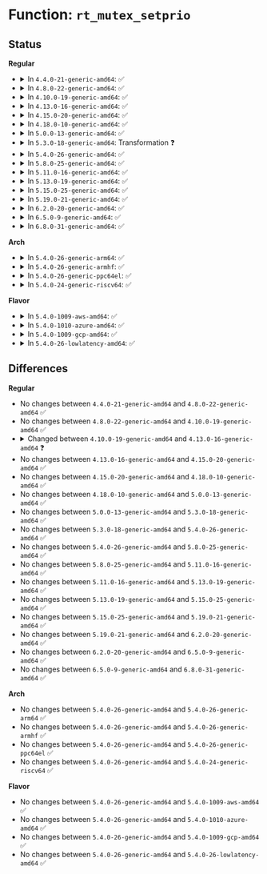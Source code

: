 # Function: <code>rt_mutex_setprio</code>

## Status
<b>Regular</b>
<ul>
<li>
<details>
<summary>In <code>4.4.0-21-generic-amd64</code>: ✅</summary>

```c
void rt_mutex_setprio(struct task_struct * p, int prio)
```

```json
{
  "name": "rt_mutex_setprio",
  "collision_type": "Unique Global",
  "inline_type": "No",
  "funcs": [
    {
      "addr": 18446744071579554752,
      "name": "rt_mutex_setprio",
      "external": true,
      "loc": "kernel/sched/core.c:3365",
      "file": "kernel/sched/core.c",
      "inline": "seen, unknown",
      "caller_inline": [],
      "caller_func": [
        "kernel/locking/rtmutex.c:__rt_mutex_adjust_prio"
      ]
    }
  ],
  "symbols": [
    {
      "addr": 18446744071579554752,
      "name": "rt_mutex_setprio",
      "section": ".text",
      "bind": "STB_GLOBAL",
      "size": 962
    }
  ]
}
```
</details>
</li>
<li>
<details>
<summary>In <code>4.8.0-22-generic-amd64</code>: ✅</summary>

```c
void rt_mutex_setprio(struct task_struct * p, int prio)
```

```json
{
  "name": "rt_mutex_setprio",
  "collision_type": "Unique Global",
  "inline_type": "No",
  "funcs": [
    {
      "addr": 18446744071579565472,
      "name": "rt_mutex_setprio",
      "external": true,
      "loc": "kernel/sched/core.c:3613",
      "file": "kernel/sched/core.c",
      "inline": "seen, unknown",
      "caller_inline": [],
      "caller_func": [
        "kernel/locking/rtmutex.c:__rt_mutex_adjust_prio"
      ]
    }
  ],
  "symbols": [
    {
      "addr": 18446744071579565472,
      "name": "rt_mutex_setprio",
      "section": ".text",
      "bind": "STB_GLOBAL",
      "size": 916
    }
  ]
}
```
</details>
</li>
<li>
<details>
<summary>In <code>4.10.0-19-generic-amd64</code>: ✅</summary>

```c
void rt_mutex_setprio(struct task_struct * p, int prio)
```

```json
{
  "name": "rt_mutex_setprio",
  "collision_type": "Unique Global",
  "inline_type": "No",
  "funcs": [
    {
      "addr": 18446744071579590432,
      "name": "rt_mutex_setprio",
      "external": true,
      "loc": "kernel/sched/core.c:3644",
      "file": "kernel/sched/core.c",
      "inline": "seen, unknown",
      "caller_inline": [],
      "caller_func": [
        "kernel/locking/rtmutex.c:__rt_mutex_adjust_prio"
      ]
    }
  ],
  "symbols": [
    {
      "addr": 18446744071579590432,
      "name": "rt_mutex_setprio",
      "section": ".text",
      "bind": "STB_GLOBAL",
      "size": 942
    }
  ]
}
```
</details>
</li>
<li>
<details>
<summary>In <code>4.13.0-16-generic-amd64</code>: ✅</summary>

```c
void rt_mutex_setprio(struct task_struct * p, struct task_struct * pi_task)
```

```json
{
  "name": "rt_mutex_setprio",
  "collision_type": "Unique Global",
  "inline_type": "No",
  "funcs": [
    {
      "addr": 18446744071579574720,
      "name": "rt_mutex_setprio",
      "external": true,
      "loc": "kernel/sched/core.c:3617",
      "file": "kernel/sched/core.c",
      "inline": "seen, unknown",
      "caller_inline": [],
      "caller_func": [
        "kernel/locking/rtmutex.c:remove_waiter",
        "kernel/locking/rtmutex.c:mark_wakeup_next_waiter",
        "kernel/locking/rtmutex.c:task_blocks_on_rt_mutex",
        "kernel/locking/rtmutex.c:rt_mutex_adjust_prio_chain"
      ]
    }
  ],
  "symbols": [
    {
      "addr": 18446744071579574720,
      "name": "rt_mutex_setprio",
      "section": ".text",
      "bind": "STB_GLOBAL",
      "size": 903
    }
  ]
}
```
</details>
</li>
<li>
<details>
<summary>In <code>4.15.0-20-generic-amd64</code>: ✅</summary>

```c
void rt_mutex_setprio(struct task_struct * p, struct task_struct * pi_task)
```

```json
{
  "name": "rt_mutex_setprio",
  "collision_type": "Unique Global",
  "inline_type": "No",
  "funcs": [
    {
      "addr": 18446744071579604384,
      "name": "rt_mutex_setprio",
      "external": true,
      "loc": "kernel/sched/core.c:3661",
      "file": "kernel/sched/core.c",
      "inline": "seen, unknown",
      "caller_inline": [],
      "caller_func": [
        "kernel/locking/rtmutex.c:remove_waiter",
        "kernel/locking/rtmutex.c:mark_wakeup_next_waiter",
        "kernel/locking/rtmutex.c:task_blocks_on_rt_mutex",
        "kernel/locking/rtmutex.c:rt_mutex_adjust_prio_chain",
        "kernel/locking/rtmutex.c:rt_mutex_adjust_prio_chain"
      ]
    }
  ],
  "symbols": [
    {
      "addr": 18446744071579604384,
      "name": "rt_mutex_setprio",
      "section": ".text",
      "bind": "STB_GLOBAL",
      "size": 931
    }
  ]
}
```
</details>
</li>
<li>
<details>
<summary>In <code>4.18.0-10-generic-amd64</code>: ✅</summary>

```c
void rt_mutex_setprio(struct task_struct * p, struct task_struct * pi_task)
```

```json
{
  "name": "rt_mutex_setprio",
  "collision_type": "Unique Global",
  "inline_type": "No",
  "funcs": [
    {
      "addr": 18446744071579635808,
      "name": "rt_mutex_setprio",
      "external": true,
      "loc": "kernel/sched/core.c:3771",
      "file": "kernel/sched/core.c",
      "inline": "seen, unknown",
      "caller_inline": [],
      "caller_func": [
        "kernel/locking/rtmutex.c:remove_waiter",
        "kernel/locking/rtmutex.c:mark_wakeup_next_waiter",
        "kernel/locking/rtmutex.c:task_blocks_on_rt_mutex",
        "kernel/locking/rtmutex.c:rt_mutex_adjust_prio_chain"
      ]
    }
  ],
  "symbols": [
    {
      "addr": 18446744071579635808,
      "name": "rt_mutex_setprio",
      "section": ".text",
      "bind": "STB_GLOBAL",
      "size": 931
    }
  ]
}
```
</details>
</li>
<li>
<details>
<summary>In <code>5.0.0-13-generic-amd64</code>: ✅</summary>

```c
void rt_mutex_setprio(struct task_struct * p, struct task_struct * pi_task)
```

```json
{
  "name": "rt_mutex_setprio",
  "collision_type": "Unique Global",
  "inline_type": "No",
  "funcs": [
    {
      "addr": 18446744071579673536,
      "name": "rt_mutex_setprio",
      "external": true,
      "loc": "kernel/sched/core.c:3755",
      "file": "kernel/sched/core.c",
      "inline": "seen, unknown",
      "caller_inline": [],
      "caller_func": [
        "kernel/locking/rtmutex.c:remove_waiter",
        "kernel/locking/rtmutex.c:mark_wakeup_next_waiter",
        "kernel/locking/rtmutex.c:task_blocks_on_rt_mutex",
        "kernel/locking/rtmutex.c:rt_mutex_adjust_prio_chain"
      ]
    }
  ],
  "symbols": [
    {
      "addr": 18446744071579673536,
      "name": "rt_mutex_setprio",
      "section": ".text",
      "bind": "STB_GLOBAL",
      "size": 945
    }
  ]
}
```
</details>
</li>
<li>
<details>
<summary>In <code>5.3.0-18-generic-amd64</code>: Transformation ❓</summary>

```c
void rt_mutex_setprio(struct task_struct * p, struct task_struct * pi_task)
```

```json
{
  "name": "rt_mutex_setprio",
  "collision_type": "Unique Global",
  "inline_type": "No",
  "funcs": [
    {
      "addr": 0,
      "name": "rt_mutex_setprio",
      "external": true,
      "loc": "kernel/sched/core.c:4174",
      "file": "kernel/sched/core.c",
      "inline": "seen, unknown",
      "caller_inline": [],
      "caller_func": [
        "kernel/locking/rtmutex.c:remove_waiter",
        "kernel/locking/rtmutex.c:mark_wakeup_next_waiter",
        "kernel/locking/rtmutex.c:task_blocks_on_rt_mutex",
        "kernel/locking/rtmutex.c:rt_mutex_adjust_prio_chain"
      ]
    }
  ],
  "symbols": [
    {
      "addr": 18446744071579715010,
      "name": "rt_mutex_setprio.cold",
      "section": ".text",
      "bind": "STB_LOCAL",
      "size": 38
    },
    {
      "addr": 18446744071579705440,
      "name": "rt_mutex_setprio",
      "section": ".text",
      "bind": "STB_GLOBAL",
      "size": 964
    }
  ]
}
```
</details>
</li>
<li>
<details>
<summary>In <code>5.4.0-26-generic-amd64</code>: ✅</summary>

```c
void rt_mutex_setprio(struct task_struct * p, struct task_struct * pi_task)
```

```json
{
  "name": "rt_mutex_setprio",
  "collision_type": "Unique Global",
  "inline_type": "No",
  "funcs": [
    {
      "addr": 18446744071579746368,
      "name": "rt_mutex_setprio",
      "external": true,
      "loc": "kernel/sched/core.c:4376",
      "file": "kernel/sched/core.c",
      "inline": "seen, unknown",
      "caller_inline": [],
      "caller_func": [
        "kernel/locking/rtmutex.c:remove_waiter",
        "kernel/locking/rtmutex.c:mark_wakeup_next_waiter",
        "kernel/locking/rtmutex.c:task_blocks_on_rt_mutex",
        "kernel/locking/rtmutex.c:rt_mutex_adjust_prio_chain"
      ]
    }
  ],
  "symbols": [
    {
      "addr": 18446744071579746368,
      "name": "rt_mutex_setprio",
      "section": ".text",
      "bind": "STB_GLOBAL",
      "size": 2139
    }
  ]
}
```
</details>
</li>
<li>
<details>
<summary>In <code>5.8.0-25-generic-amd64</code>: ✅</summary>

```c
void rt_mutex_setprio(struct task_struct * p, struct task_struct * pi_task)
```

```json
{
  "name": "rt_mutex_setprio",
  "collision_type": "Unique Global",
  "inline_type": "No",
  "funcs": [
    {
      "addr": 18446744071579783136,
      "name": "rt_mutex_setprio",
      "external": true,
      "loc": "kernel/sched/core.c:4609",
      "file": "kernel/sched/core.c",
      "inline": "seen, unknown",
      "caller_inline": [],
      "caller_func": [
        "kernel/locking/rtmutex.c:remove_waiter",
        "kernel/locking/rtmutex.c:mark_wakeup_next_waiter",
        "kernel/locking/rtmutex.c:task_blocks_on_rt_mutex",
        "kernel/locking/rtmutex.c:rt_mutex_adjust_prio_chain"
      ]
    }
  ],
  "symbols": [
    {
      "addr": 18446744071579783136,
      "name": "rt_mutex_setprio",
      "section": ".text",
      "bind": "STB_GLOBAL",
      "size": 1083
    }
  ]
}
```
</details>
</li>
<li>
<details>
<summary>In <code>5.11.0-16-generic-amd64</code>: ✅</summary>

```c
void rt_mutex_setprio(struct task_struct * p, struct task_struct * pi_task)
```

```json
{
  "name": "rt_mutex_setprio",
  "collision_type": "Unique Global",
  "inline_type": "No",
  "funcs": [
    {
      "addr": 18446744071579773648,
      "name": "rt_mutex_setprio",
      "external": true,
      "loc": "kernel/sched/core.c:5379",
      "file": "kernel/sched/core.c",
      "inline": "seen, unknown",
      "caller_inline": [],
      "caller_func": [
        "kernel/locking/rtmutex.c:remove_waiter",
        "kernel/locking/rtmutex.c:mark_wakeup_next_waiter",
        "kernel/locking/rtmutex.c:task_blocks_on_rt_mutex",
        "kernel/locking/rtmutex.c:rt_mutex_adjust_prio_chain"
      ]
    }
  ],
  "symbols": [
    {
      "addr": 18446744071579773648,
      "name": "rt_mutex_setprio",
      "section": ".text",
      "bind": "STB_GLOBAL",
      "size": 1021
    }
  ]
}
```
</details>
</li>
<li>
<details>
<summary>In <code>5.13.0-19-generic-amd64</code>: ✅</summary>

```c
void rt_mutex_setprio(struct task_struct * p, struct task_struct * pi_task)
```

```json
{
  "name": "rt_mutex_setprio",
  "collision_type": "Unique Global",
  "inline_type": "No",
  "funcs": [
    {
      "addr": 18446744071579781536,
      "name": "rt_mutex_setprio",
      "external": true,
      "loc": "kernel/sched/core.c:5593",
      "file": "kernel/sched/core.c",
      "inline": "seen, unknown",
      "caller_inline": [],
      "caller_func": [
        "kernel/locking/rtmutex.c:remove_waiter",
        "kernel/locking/rtmutex.c:mark_wakeup_next_waiter",
        "kernel/locking/rtmutex.c:task_blocks_on_rt_mutex",
        "kernel/locking/rtmutex.c:rt_mutex_adjust_prio_chain",
        "kernel/locking/rtmutex.c:rt_mutex_adjust_prio_chain"
      ]
    }
  ],
  "symbols": [
    {
      "addr": 18446744071579781536,
      "name": "rt_mutex_setprio",
      "section": ".text",
      "bind": "STB_GLOBAL",
      "size": 1016
    }
  ]
}
```
</details>
</li>
<li>
<details>
<summary>In <code>5.15.0-25-generic-amd64</code>: ✅</summary>

```c
void rt_mutex_setprio(struct task_struct * p, struct task_struct * pi_task)
```

```json
{
  "name": "rt_mutex_setprio",
  "collision_type": "Unique Global",
  "inline_type": "No",
  "funcs": [
    {
      "addr": 18446744071579875456,
      "name": "rt_mutex_setprio",
      "external": true,
      "loc": "kernel/sched/core.c:6756",
      "file": "kernel/sched/core.c",
      "inline": "seen, unknown",
      "caller_inline": [],
      "caller_func": [
        "kernel/locking/rtmutex_api.c:remove_waiter",
        "kernel/locking/rtmutex_api.c:mark_wakeup_next_waiter",
        "kernel/locking/rtmutex_api.c:rt_mutex_adjust_prio_chain"
      ]
    }
  ],
  "symbols": [
    {
      "addr": 18446744071579875456,
      "name": "rt_mutex_setprio",
      "section": ".text",
      "bind": "STB_GLOBAL",
      "size": 1012
    }
  ]
}
```
</details>
</li>
<li>
<details>
<summary>In <code>5.19.0-21-generic-amd64</code>: ✅</summary>

```c
void rt_mutex_setprio(struct task_struct * p, struct task_struct * pi_task)
```

```json
{
  "name": "rt_mutex_setprio",
  "collision_type": "Unique Global",
  "inline_type": "No",
  "funcs": [
    {
      "addr": 18446744071579991232,
      "name": "rt_mutex_setprio",
      "external": true,
      "loc": "kernel/sched/core.c:6836",
      "file": "kernel/sched/core.c",
      "inline": "seen, unknown",
      "caller_inline": [],
      "caller_func": [
        "kernel/locking/rtmutex_api.c:remove_waiter",
        "kernel/locking/rtmutex_api.c:mark_wakeup_next_waiter",
        "kernel/locking/rtmutex_api.c:rt_mutex_adjust_prio_chain"
      ]
    }
  ],
  "symbols": [
    {
      "addr": 18446744071579991232,
      "name": "rt_mutex_setprio",
      "section": ".text",
      "bind": "STB_GLOBAL",
      "size": 1099
    }
  ]
}
```
</details>
</li>
<li>
<details>
<summary>In <code>6.2.0-20-generic-amd64</code>: ✅</summary>

```c
void rt_mutex_setprio(struct task_struct * p, struct task_struct * pi_task)
```

```json
{
  "name": "rt_mutex_setprio",
  "collision_type": "Unique Global",
  "inline_type": "No",
  "funcs": [
    {
      "addr": 18446744071580152560,
      "name": "rt_mutex_setprio",
      "external": true,
      "loc": "kernel/sched/core.c:6977",
      "file": "kernel/sched/core.c",
      "inline": "seen, unknown",
      "caller_inline": [],
      "caller_func": [
        "kernel/locking/rtmutex_api.c:remove_waiter",
        "kernel/locking/rtmutex_api.c:mark_wakeup_next_waiter",
        "kernel/locking/rtmutex_api.c:rt_mutex_adjust_prio_chain"
      ]
    }
  ],
  "symbols": [
    {
      "addr": 18446744071580152560,
      "name": "rt_mutex_setprio",
      "section": ".text",
      "bind": "STB_GLOBAL",
      "size": 1110
    }
  ]
}
```
</details>
</li>
<li>
<details>
<summary>In <code>6.5.0-9-generic-amd64</code>: ✅</summary>

```c
void rt_mutex_setprio(struct task_struct * p, struct task_struct * pi_task)
```

```json
{
  "name": "rt_mutex_setprio",
  "collision_type": "Unique Global",
  "inline_type": "No",
  "funcs": [
    {
      "addr": 18446744071580203040,
      "name": "rt_mutex_setprio",
      "external": true,
      "loc": "kernel/sched/core.c:7078",
      "file": "kernel/sched/core.c",
      "inline": "seen, unknown",
      "caller_inline": [],
      "caller_func": [
        "kernel/locking/rtmutex_api.c:remove_waiter",
        "kernel/locking/rtmutex_api.c:mark_wakeup_next_waiter",
        "kernel/locking/rtmutex_api.c:rt_mutex_adjust_prio_chain"
      ]
    }
  ],
  "symbols": [
    {
      "addr": 18446744071580203040,
      "name": "rt_mutex_setprio",
      "section": ".text",
      "bind": "STB_GLOBAL",
      "size": 1144
    }
  ]
}
```
</details>
</li>
<li>
<details>
<summary>In <code>6.8.0-31-generic-amd64</code>: ✅</summary>

```c
void rt_mutex_setprio(struct task_struct * p, struct task_struct * pi_task)
```

```json
{
  "name": "rt_mutex_setprio",
  "collision_type": "Unique Global",
  "inline_type": "No",
  "funcs": [
    {
      "addr": 18446744071580251600,
      "name": "rt_mutex_setprio",
      "external": true,
      "loc": "kernel/sched/core.c:7129",
      "file": "kernel/sched/core.c",
      "inline": "seen, unknown",
      "caller_inline": [],
      "caller_func": [
        "kernel/locking/rtmutex_api.c:remove_waiter",
        "kernel/locking/rtmutex_api.c:mark_wakeup_next_waiter",
        "kernel/locking/rtmutex_api.c:rt_mutex_adjust_prio_chain"
      ]
    }
  ],
  "symbols": [
    {
      "addr": 18446744071580251600,
      "name": "rt_mutex_setprio",
      "section": ".text",
      "bind": "STB_GLOBAL",
      "size": 1144
    }
  ]
}
```
</details>
</li>
</ul>
<b>Arch</b>
<ul>
<li>
<details>
<summary>In <code>5.4.0-26-generic-arm64</code>: ✅</summary>

```c
void rt_mutex_setprio(struct task_struct * p, struct task_struct * pi_task)
```

```json
{
  "name": "rt_mutex_setprio",
  "collision_type": "Unique Global",
  "inline_type": "No",
  "funcs": [
    {
      "addr": 18446603336490926160,
      "name": "rt_mutex_setprio",
      "external": true,
      "loc": "kernel/sched/core.c:4376",
      "file": "kernel/sched/core.c",
      "inline": "seen, unknown",
      "caller_inline": [],
      "caller_func": [
        "kernel/locking/rtmutex.c:remove_waiter",
        "kernel/locking/rtmutex.c:mark_wakeup_next_waiter",
        "kernel/locking/rtmutex.c:task_blocks_on_rt_mutex",
        "kernel/locking/rtmutex.c:rt_mutex_adjust_prio_chain",
        "kernel/locking/rtmutex.c:rt_mutex_adjust_prio_chain"
      ]
    }
  ],
  "symbols": [
    {
      "addr": 18446603336490926160,
      "name": "rt_mutex_setprio",
      "section": ".text",
      "bind": "STB_GLOBAL",
      "size": 884
    }
  ]
}
```
</details>
</li>
<li>
<details>
<summary>In <code>5.4.0-26-generic-armhf</code>: ✅</summary>

```c
void rt_mutex_setprio(struct task_struct * p, struct task_struct * pi_task)
```

```json
{
  "name": "rt_mutex_setprio",
  "collision_type": "Unique Global",
  "inline_type": "No",
  "funcs": [
    {
      "addr": 3224942532,
      "name": "rt_mutex_setprio",
      "external": true,
      "loc": "kernel/sched/core.c:4376",
      "file": "kernel/sched/core.c",
      "inline": "seen, unknown",
      "caller_inline": [],
      "caller_func": [
        "kernel/locking/rtmutex.c:remove_waiter",
        "kernel/locking/rtmutex.c:mark_wakeup_next_waiter",
        "kernel/locking/rtmutex.c:task_blocks_on_rt_mutex",
        "kernel/locking/rtmutex.c:rt_mutex_adjust_prio_chain"
      ]
    }
  ],
  "symbols": [
    {
      "addr": 3224942532,
      "name": "rt_mutex_setprio",
      "section": ".text",
      "bind": "STB_GLOBAL",
      "size": 2160
    }
  ]
}
```
</details>
</li>
<li>
<details>
<summary>In <code>5.4.0-26-generic-ppc64el</code>: ✅</summary>

```c
void rt_mutex_setprio(struct task_struct * p, struct task_struct * pi_task)
```

```json
{
  "name": "rt_mutex_setprio",
  "collision_type": "Unique Global",
  "inline_type": "No",
  "funcs": [
    {
      "addr": 13835058055283777616,
      "name": "rt_mutex_setprio",
      "external": true,
      "loc": "kernel/sched/core.c:4376",
      "file": "kernel/sched/core.c",
      "inline": "seen, unknown",
      "caller_inline": [],
      "caller_func": [
        "kernel/locking/rtmutex.c:remove_waiter",
        "kernel/locking/rtmutex.c:mark_wakeup_next_waiter",
        "kernel/locking/rtmutex.c:task_blocks_on_rt_mutex",
        "kernel/locking/rtmutex.c:rt_mutex_adjust_prio_chain",
        "kernel/locking/rtmutex.c:rt_mutex_adjust_prio_chain"
      ]
    }
  ],
  "symbols": [
    {
      "addr": 13835058055283777616,
      "name": "rt_mutex_setprio",
      "section": ".text",
      "bind": "STB_GLOBAL",
      "size": 2452
    }
  ]
}
```
</details>
</li>
<li>
<details>
<summary>In <code>5.4.0-24-generic-riscv64</code>: ✅</summary>

```c
void rt_mutex_setprio(struct task_struct * p, struct task_struct * pi_task)
```

```json
{
  "name": "rt_mutex_setprio",
  "collision_type": "Unique Global",
  "inline_type": "No",
  "funcs": [
    {
      "addr": 18446743936271561826,
      "name": "rt_mutex_setprio",
      "external": true,
      "loc": "kernel/sched/core.c:4376",
      "file": "kernel/sched/core.c",
      "inline": "seen, unknown",
      "caller_inline": [],
      "caller_func": [
        "kernel/locking/rtmutex.c:remove_waiter",
        "kernel/locking/rtmutex.c:mark_wakeup_next_waiter",
        "kernel/locking/rtmutex.c:task_blocks_on_rt_mutex",
        "kernel/locking/rtmutex.c:rt_mutex_adjust_prio_chain"
      ]
    }
  ],
  "symbols": [
    {
      "addr": 18446743936271561826,
      "name": "rt_mutex_setprio",
      "section": ".text",
      "bind": "STB_GLOBAL",
      "size": 782
    }
  ]
}
```
</details>
</li>
</ul>
<b>Flavor</b>
<ul>
<li>
<details>
<summary>In <code>5.4.0-1009-aws-amd64</code>: ✅</summary>

```c
void rt_mutex_setprio(struct task_struct * p, struct task_struct * pi_task)
```

```json
{
  "name": "rt_mutex_setprio",
  "collision_type": "Unique Global",
  "inline_type": "No",
  "funcs": [
    {
      "addr": 18446744071579722928,
      "name": "rt_mutex_setprio",
      "external": true,
      "loc": "kernel/sched/core.c:4376",
      "file": "kernel/sched/core.c",
      "inline": "seen, unknown",
      "caller_inline": [],
      "caller_func": [
        "kernel/locking/rtmutex.c:remove_waiter",
        "kernel/locking/rtmutex.c:mark_wakeup_next_waiter",
        "kernel/locking/rtmutex.c:task_blocks_on_rt_mutex",
        "kernel/locking/rtmutex.c:rt_mutex_adjust_prio_chain"
      ]
    }
  ],
  "symbols": [
    {
      "addr": 18446744071579722928,
      "name": "rt_mutex_setprio",
      "section": ".text",
      "bind": "STB_GLOBAL",
      "size": 1533
    }
  ]
}
```
</details>
</li>
<li>
<details>
<summary>In <code>5.4.0-1010-azure-amd64</code>: ✅</summary>

```c
void rt_mutex_setprio(struct task_struct * p, struct task_struct * pi_task)
```

```json
{
  "name": "rt_mutex_setprio",
  "collision_type": "Unique Global",
  "inline_type": "No",
  "funcs": [
    {
      "addr": 18446744071579650880,
      "name": "rt_mutex_setprio",
      "external": true,
      "loc": "kernel/sched/core.c:4376",
      "file": "kernel/sched/core.c",
      "inline": "seen, unknown",
      "caller_inline": [],
      "caller_func": [
        "kernel/locking/rtmutex.c:remove_waiter",
        "kernel/locking/rtmutex.c:mark_wakeup_next_waiter",
        "kernel/locking/rtmutex.c:task_blocks_on_rt_mutex",
        "kernel/locking/rtmutex.c:rt_mutex_adjust_prio_chain"
      ]
    }
  ],
  "symbols": [
    {
      "addr": 18446744071579650880,
      "name": "rt_mutex_setprio",
      "section": ".text",
      "bind": "STB_GLOBAL",
      "size": 2139
    }
  ]
}
```
</details>
</li>
<li>
<details>
<summary>In <code>5.4.0-1009-gcp-amd64</code>: ✅</summary>

```c
void rt_mutex_setprio(struct task_struct * p, struct task_struct * pi_task)
```

```json
{
  "name": "rt_mutex_setprio",
  "collision_type": "Unique Global",
  "inline_type": "No",
  "funcs": [
    {
      "addr": 18446744071579710176,
      "name": "rt_mutex_setprio",
      "external": true,
      "loc": "kernel/sched/core.c:4376",
      "file": "kernel/sched/core.c",
      "inline": "seen, unknown",
      "caller_inline": [],
      "caller_func": [
        "kernel/locking/rtmutex.c:remove_waiter",
        "kernel/locking/rtmutex.c:mark_wakeup_next_waiter",
        "kernel/locking/rtmutex.c:task_blocks_on_rt_mutex",
        "kernel/locking/rtmutex.c:rt_mutex_adjust_prio_chain"
      ]
    }
  ],
  "symbols": [
    {
      "addr": 18446744071579710176,
      "name": "rt_mutex_setprio",
      "section": ".text",
      "bind": "STB_GLOBAL",
      "size": 1029
    }
  ]
}
```
</details>
</li>
<li>
<details>
<summary>In <code>5.4.0-26-lowlatency-amd64</code>: ✅</summary>

```c
void rt_mutex_setprio(struct task_struct * p, struct task_struct * pi_task)
```

```json
{
  "name": "rt_mutex_setprio",
  "collision_type": "Unique Global",
  "inline_type": "No",
  "funcs": [
    {
      "addr": 18446744071579753936,
      "name": "rt_mutex_setprio",
      "external": true,
      "loc": "kernel/sched/core.c:4376",
      "file": "kernel/sched/core.c",
      "inline": "seen, unknown",
      "caller_inline": [],
      "caller_func": [
        "kernel/locking/rtmutex.c:remove_waiter",
        "kernel/locking/rtmutex.c:mark_wakeup_next_waiter",
        "kernel/locking/rtmutex.c:task_blocks_on_rt_mutex",
        "kernel/locking/rtmutex.c:rt_mutex_adjust_prio_chain"
      ]
    }
  ],
  "symbols": [
    {
      "addr": 18446744071579753936,
      "name": "rt_mutex_setprio",
      "section": ".text",
      "bind": "STB_GLOBAL",
      "size": 2205
    }
  ]
}
```
</details>
</li>
</ul>

## Differences
<b>Regular</b>
<ul>
<li>
No changes between <code>4.4.0-21-generic-amd64</code> and <code>4.8.0-22-generic-amd64</code> ✅
</li>
<li>
No changes between <code>4.8.0-22-generic-amd64</code> and <code>4.10.0-19-generic-amd64</code> ✅
</li>
<li>
<details>
<summary>Changed between <code>4.10.0-19-generic-amd64</code> and <code>4.13.0-16-generic-amd64</code> ❓</summary>
<ul>
<li>
<b>Param added. </b>
<code>struct task_struct * pi_task</code>
</li>
<li>
<b>Param removed. </b>
<code>int prio</code>
</li>
</ul>
</details>
</li>
<li>
No changes between <code>4.13.0-16-generic-amd64</code> and <code>4.15.0-20-generic-amd64</code> ✅
</li>
<li>
No changes between <code>4.15.0-20-generic-amd64</code> and <code>4.18.0-10-generic-amd64</code> ✅
</li>
<li>
No changes between <code>4.18.0-10-generic-amd64</code> and <code>5.0.0-13-generic-amd64</code> ✅
</li>
<li>
No changes between <code>5.0.0-13-generic-amd64</code> and <code>5.3.0-18-generic-amd64</code> ✅
</li>
<li>
No changes between <code>5.3.0-18-generic-amd64</code> and <code>5.4.0-26-generic-amd64</code> ✅
</li>
<li>
No changes between <code>5.4.0-26-generic-amd64</code> and <code>5.8.0-25-generic-amd64</code> ✅
</li>
<li>
No changes between <code>5.8.0-25-generic-amd64</code> and <code>5.11.0-16-generic-amd64</code> ✅
</li>
<li>
No changes between <code>5.11.0-16-generic-amd64</code> and <code>5.13.0-19-generic-amd64</code> ✅
</li>
<li>
No changes between <code>5.13.0-19-generic-amd64</code> and <code>5.15.0-25-generic-amd64</code> ✅
</li>
<li>
No changes between <code>5.15.0-25-generic-amd64</code> and <code>5.19.0-21-generic-amd64</code> ✅
</li>
<li>
No changes between <code>5.19.0-21-generic-amd64</code> and <code>6.2.0-20-generic-amd64</code> ✅
</li>
<li>
No changes between <code>6.2.0-20-generic-amd64</code> and <code>6.5.0-9-generic-amd64</code> ✅
</li>
<li>
No changes between <code>6.5.0-9-generic-amd64</code> and <code>6.8.0-31-generic-amd64</code> ✅
</li>
</ul>
<b>Arch</b>
<ul>
<li>
No changes between <code>5.4.0-26-generic-amd64</code> and <code>5.4.0-26-generic-arm64</code> ✅
</li>
<li>
No changes between <code>5.4.0-26-generic-amd64</code> and <code>5.4.0-26-generic-armhf</code> ✅
</li>
<li>
No changes between <code>5.4.0-26-generic-amd64</code> and <code>5.4.0-26-generic-ppc64el</code> ✅
</li>
<li>
No changes between <code>5.4.0-26-generic-amd64</code> and <code>5.4.0-24-generic-riscv64</code> ✅
</li>
</ul>
<b>Flavor</b>
<ul>
<li>
No changes between <code>5.4.0-26-generic-amd64</code> and <code>5.4.0-1009-aws-amd64</code> ✅
</li>
<li>
No changes between <code>5.4.0-26-generic-amd64</code> and <code>5.4.0-1010-azure-amd64</code> ✅
</li>
<li>
No changes between <code>5.4.0-26-generic-amd64</code> and <code>5.4.0-1009-gcp-amd64</code> ✅
</li>
<li>
No changes between <code>5.4.0-26-generic-amd64</code> and <code>5.4.0-26-lowlatency-amd64</code> ✅
</li>
</ul>
